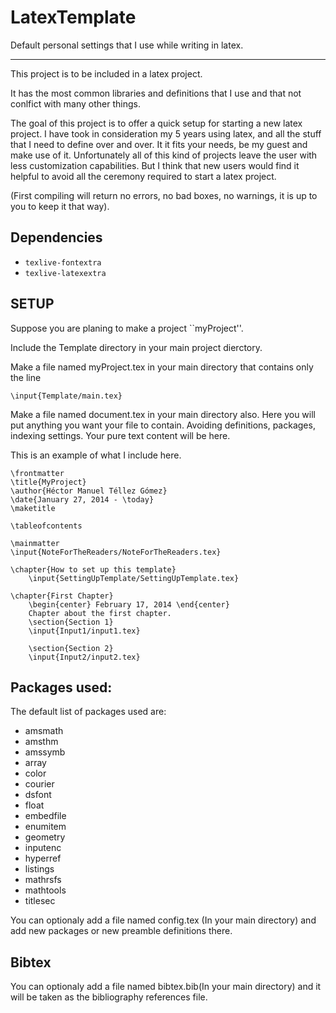 LatexTemplate
=============

Default personal settings that I use while writing in latex.

_______________________________________________________________________
This project is to be included in a latex project. 

It has the most common libraries and definitions that 
I use and that not conlfict with many other things. 

The goal of this project is to offer a quick setup for starting a new latex project. I have
took in consideration my 5 years using latex, and all the stuff that I need to define over and over.
It it fits your needs, be my guest and make use of it. Unfortunately all of this kind of projects
leave the user with less customization capabilities. But I think that new users would find it
helpful to avoid all the ceremony required to start a latex project. 

(First compiling will return no errors, no bad boxes, no warnings, it is up to you
to keep it that way).


## Dependencies

- `texlive-fontextra`
- `texlive-latexextra`

## SETUP
Suppose you are planing to make a project ``myProject''.

Include the Template directory in your main project dierctory.

Make a file named myProject.tex in your main directory that contains only the line

```
\input{Template/main.tex}
```

Make a file named document.tex in your main directory also. Here you will put anything
you want your file to contain. Avoiding definitions, packages, indexing settings.
Your pure text content will be here.

This is an example of what I include here.

```
\frontmatter
\title{MyProject}
\author{Héctor Manuel Téllez Gómez}
\date{January 27, 2014 - \today}
\maketitle

\tableofcontents

\mainmatter
\input{NoteForTheReaders/NoteForTheReaders.tex}

\chapter{How to set up this template}
    \input{SettingUpTemplate/SettingUpTemplate.tex}

\chapter{First Chapter}
    \begin{center} February 17, 2014 \end{center}
    Chapter about the first chapter. 
    \section{Section 1}
    \input{Input1/input1.tex}
    
    \section{Section 2}    
    \input{Input2/input2.tex}
```

## Packages used:

The default list of packages used are:
- amsmath
- amsthm
- amssymb
- array
- color
- courier
- dsfont
- float
- embedfile
- enumitem
- geometry
- inputenc
- hyperref
- listings
- mathrsfs
- mathtools
- titlesec

You can optionaly add a file named config.tex (In your main directory) and add new packages or new preamble definitions there.

## Bibtex

You can optionaly add a file named bibtex.bib(In your main directory) and it will be taken as the bibliography references file.